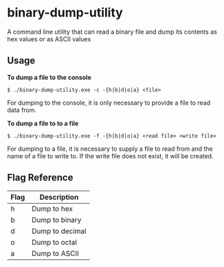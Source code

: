 # binary-dump-utility
A command line utility that can read a binary file and dump its contents as hex values or as ASCII values

## Usage
**To dump a file to the console**
```
$ ./binary-dump-utility.exe -c -{h|b|d|o|a} <file>
```
For dumping to the console, it is only necessary to provide a file to read data from.

**To dump a file to to a file**
```
$ ./binary-dump-utility.exe -f -{h|b|d|o|a} <read file> <write file>
```
For dumping to a file, it is necessary to supply a file to read from and the name of a file to write to. If the write file does not exist, it will be created.

## Flag Reference
|Flag       |Description    |
|-----------|---------------|
|h          |Dump to hex    |   
|b          |Dump to binary |
|d          |Dump to decimal|
|o          |Dump to octal  |
|a          |Dump to ASCII  |
